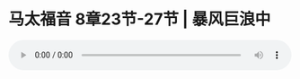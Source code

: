 # 马太福音 8章23节-27节  | 暴风巨浪中

<audio style="width: 100%;" preload="false" controls controlslist="nodownload"><source src="https://cdn.simai.ml/audio/mp3/2020/200202_001.mp3" type="audio/mpeg">Your browser does not support the audio element.</audio>